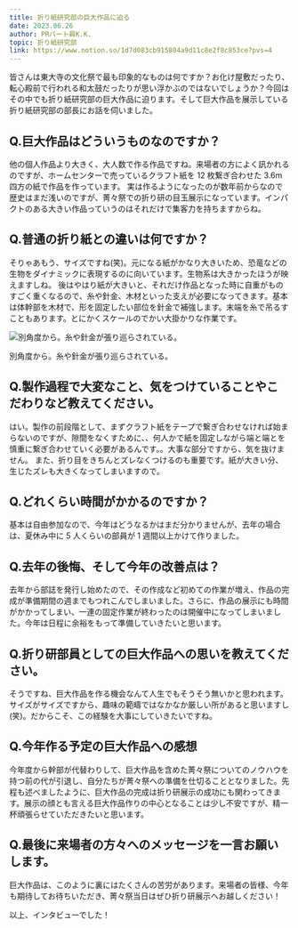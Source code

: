 ```yaml
---
title: 折り紙研究部の巨大作品に迫る
date: 2023.06.26
author: PRパート員K.K.
topic: 折り紙研究部
link: https://www.notion.so/1d7d083cb915804a9d11c8e2f8c853ce?pvs=4
---
```


皆さんは東大寺の文化祭で最も印象的なものは何ですか？お化け屋敷だったり、転心殿前で行われる和太鼓だったりが思い浮かぶのではないでしょうか？今回はその中でも折り紙研究部の巨大作品に迫ります。そして巨大作品を展示している折り紙研究部の部長にお話を伺いました。

## **Q.巨大作品はどういうものなのですか？**

他の個人作品より大きく、大人数で作る作品ですね。来場者の方によく訊かれるのですが、ホームセンターで売っているクラフト紙を 12 枚繋ぎ合わせた 3.6m 四方の紙で作品を作っています。 実は作るようになったのが数年前からなので歴史はまだ浅いのですが、菁々祭での折り研の目玉展示になっています。インパクトのある大きい作品っていうのはそれだけで集客力を持ちますからね。

## **Q.普通の折り紙との違いは何ですか？**

そりゃあもう、サイズですね(笑)。元になる紙がかなり大きいため、恐竜などの生物をダイナミックに表現するのに向いています。生物系は大きかったほうが映えますしね。 後はやはり紙が大きいと、それだけ作品となった時に自重がものすごく重くなるので、糸や針金、木材といった支えが必要になってきます。基本は体幹部を木材で、形を固定したい部位を針金で補強します。末端を糸で吊るすこともあります。とにかくスケールのでかい大掛かりな作業です。

![別角度から。糸や針金が張り巡らされている。](%E6%8A%98%E3%82%8A%E7%B4%99%E7%A0%94%E7%A9%B6%E9%83%A8%E3%81%AE%E5%B7%A8%E5%A4%A7%E4%BD%9C%E5%93%81%E3%81%AB%E8%BF%AB%E3%82%8B%201d7d083cb915804a9d11c8e2f8c853ce/image.png)

別角度から。糸や針金が張り巡らされている。

## **Q.製作過程で大変なこと、気をつけていることやこだわりなど教えてください。**

はい。製作の前段階として、まずクラフト紙をテープで繋ぎ合わせなければ始まらないのですが、隙間をなくすために、、何人かで紙を固定しながら端と端とを慎重に繋ぎ合わせていく必要があるんです。。大事な部分ですから、気を抜けません。 また、折り目をきちんとズレなくつけるのも重要です。紙が大きい分、生じたズレも大きくなってしまいますので。

## **Q.どれくらい時間がかかるのですか？**

基本は自由参加なので、今年はどうなるかはまだ分かりませんが、去年の場合は、夏休み中に 5 人くらいの部員が 1 週間以上かけて作りました。

## **Q.去年の後悔、そして今年の改善点は？**

去年から部誌を発行し始めたので、その作成など初めての作業が増え、作品の完成が準備期間の週までもつれこんでしまいました。さらに、作品の展示にも時間がかかってしまい、一連の固定作業が終わったのは開催中になってしまいました。今年は日程に余裕をもって準備していきたいと思います。

## **Q.折り研部員としての巨大作品への思いを教えてください。**

そうですね、巨大作品を作る機会なんて人生でもそうそう無いかと思われます。サイズがサイズですから、趣味の範疇ではなかなか厳しい所があると思いますし(笑)。だからこそ、この経験を大事にしていきたいですね。

## **Q.今年作る予定の巨大作品への感想**

今年度から幹部が代替わりして、巨大作品を含めた菁々祭についてのノウハウを持つ前の代が引退し、自分たちが菁々祭への準備を仕切ることとなりました。先程も述べましたように、巨大作品の完成は折り研展示の成功にも関わってきます。展示の顔とも言える巨大作品作りの中心となることは少し不安ですが、精一杯頑張らせていただきたいと思います。

## **Q.最後に来場者の方々へのメッセージを一言お願いします。**

巨大作品は、このように裏にはたくさんの苦労があります。来場者の皆様、今年も期待してお待ちいただき、菁々祭当日はぜひ折り研展示へお越しください！

以上、インタビューでした！
